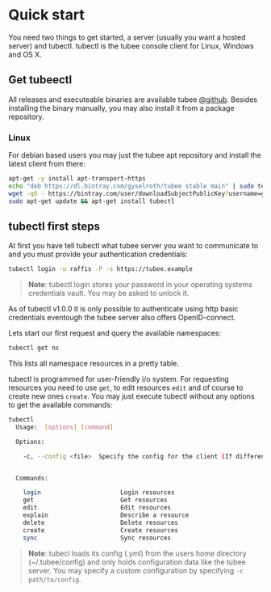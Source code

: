 # Quick start

You need two things to get started, a server (usually you want a hosted server) and tubectl. 
tubectl is the tubee console client for Linux, Windows and OS X.

## Get tubeectl

All releases and executeable binaries are available tubee [@github](https://github.com/gyselroth/tubee-client-cli/releases).
Besides installing the binary manually, you may also install it from a package repository.

### Linux 

For debian based users you may just the tubee apt repository and install the latest client from there:

```sh
apt-get -y install apt-transport-https
echo "deb https://dl.bintray.com/gyselroth/tubee stable main" | sudo tee -a /etc/apt/sources.list
wget -qO - https://bintray.com/user/downloadSubjectPublicKey?username=gyselroth | sudo apt-key add -
sudo apt-get update && apt-get install tubectl
```

## tubectl first steps

At first you have tell tubectl what tubee server you want to communicate to and you must provide your authentication credentials:

```sh
tubectl login -u raffis -P -s https://tubee.example
```

>**Note**: tubectl login stores your password in your operating systems credentials vault. You may be asked to unlock it.

As of tubectl v1.0.0 it is only possible to authenticate using http basic credentials eventough the tubee server also offers OpenID-connect.

Lets start our first request and query the available namespaces:

```sh
tubectl get ns
```

This lists all namespace resources in a pretty table.

tubectl is programmed for user-friendly i/o system. For requesting resources you need to use `get`, to edit resources `edit` and of course to create new ones `create`. You may just execute tubectl without any options to get the available commands:

```sh
tubectl
  Usage:  [options] [command]

  Options:

    -c, --config <file>  Specify the config for the client (If different than ~/.tubee/config)


  Commands:

    login                      Login resources
    get                        Get resources
    edit                       Edit resources
    explain                    Describe a resource
    delete                     Delete resources
    create                     Create resources
    sync                       Sync resources
```

>**Note**: tubecl loads its config (.yml) from the users home directory (~/.tubee/config) and only holds configuration data like the tubee server. You may specify a custom configuration by specifying `-c path/to/config`.
